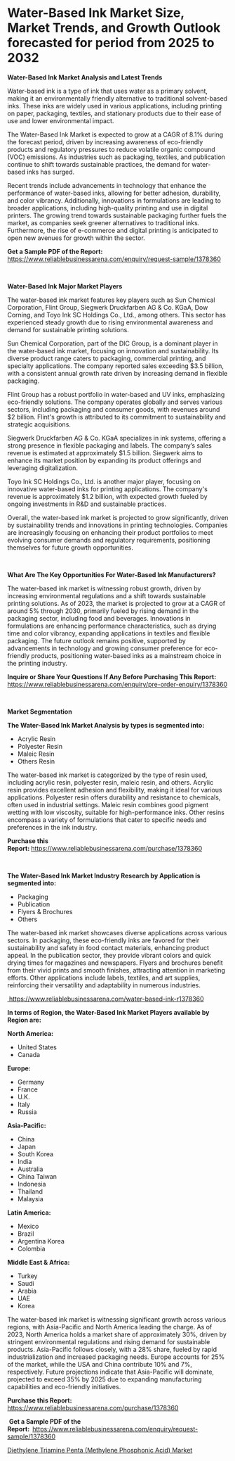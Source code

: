 <p><h1>Water-Based Ink Market Size, Market Trends, and Growth Outlook forecasted for period from 2025 to 2032</h1></p><p><strong>Water-Based Ink Market Analysis and Latest Trends</strong></p>
<p><p>Water-based ink is a type of ink that uses water as a primary solvent, making it an environmentally friendly alternative to traditional solvent-based inks. These inks are widely used in various applications, including printing on paper, packaging, textiles, and stationary products due to their ease of use and lower environmental impact. </p><p>The Water-Based Ink Market is expected to grow at a CAGR of 8.1% during the forecast period, driven by increasing awareness of eco-friendly products and regulatory pressures to reduce volatile organic compound (VOC) emissions. As industries such as packaging, textiles, and publication continue to shift towards sustainable practices, the demand for water-based inks has surged. </p><p>Recent trends include advancements in technology that enhance the performance of water-based inks, allowing for better adhesion, durability, and color vibrancy. Additionally, innovations in formulations are leading to broader applications, including high-quality printing and use in digital printers. The growing trend towards sustainable packaging further fuels the market, as companies seek greener alternatives to traditional inks. Furthermore, the rise of e-commerce and digital printing is anticipated to open new avenues for growth within the sector.</p></p>
<p><strong>Get a Sample PDF of the Report:&nbsp;</strong> <a href="https://www.reliablebusinessarena.com/enquiry/request-sample/1378360?utm_campaign=2984&utm_medium=2&utm_source=Github&utm_content=ia&utm_term=02042025&utm_id=water-based-ink">https://www.reliablebusinessarena.com/enquiry/request-sample/1378360</a></p>
<p>&nbsp;</p>
<p><strong>Water-Based Ink Major Market Players</strong></p>
<p><p>The water-based ink market features key players such as Sun Chemical Corporation, Flint Group, Siegwerk Druckfarben AG & Co. KGaA, Dow Corning, and Toyo Ink SC Holdings Co., Ltd., among others. This sector has experienced steady growth due to rising environmental awareness and demand for sustainable printing solutions.</p><p>Sun Chemical Corporation, part of the DIC Group, is a dominant player in the water-based ink market, focusing on innovation and sustainability. Its diverse product range caters to packaging, commercial printing, and specialty applications. The company reported sales exceeding $3.5 billion, with a consistent annual growth rate driven by increasing demand in flexible packaging.</p><p>Flint Group has a robust portfolio in water-based and UV inks, emphasizing eco-friendly solutions. The company operates globally and serves various sectors, including packaging and consumer goods, with revenues around $2 billion. Flint's growth is attributed to its commitment to sustainability and strategic acquisitions.</p><p>Siegwerk Druckfarben AG & Co. KGaA specializes in ink systems, offering a strong presence in flexible packaging and labels. The company’s sales revenue is estimated at approximately $1.5 billion. Siegwerk aims to enhance its market position by expanding its product offerings and leveraging digitalization.</p><p>Toyo Ink SC Holdings Co., Ltd. is another major player, focusing on innovative water-based inks for printing applications. The company's revenue is approximately $1.2 billion, with expected growth fueled by ongoing investments in R&D and sustainable practices.</p><p>Overall, the water-based ink market is projected to grow significantly, driven by sustainability trends and innovations in printing technologies. Companies are increasingly focusing on enhancing their product portfolios to meet evolving consumer demands and regulatory requirements, positioning themselves for future growth opportunities.</p></p>
<p>&nbsp;</p>
<p><strong>What Are The Key Opportunities For Water-Based Ink Manufacturers?</strong></p>
<p><p>The water-based ink market is witnessing robust growth, driven by increasing environmental regulations and a shift towards sustainable printing solutions. As of 2023, the market is projected to grow at a CAGR of around 5% through 2030, primarily fueled by rising demand in the packaging sector, including food and beverages. Innovations in formulations are enhancing performance characteristics, such as drying time and color vibrancy, expanding applications in textiles and flexible packaging. The future outlook remains positive, supported by advancements in technology and growing consumer preference for eco-friendly products, positioning water-based inks as a mainstream choice in the printing industry.</p></p>
<p><strong>Inquire or Share Your Questions If Any Before Purchasing This Report:</strong> <a href="https://www.reliablebusinessarena.com/enquiry/pre-order-enquiry/1378360?utm_campaign=2984&utm_medium=2&utm_source=Github&utm_content=ia&utm_term=02042025&utm_id=water-based-ink">https://www.reliablebusinessarena.com/enquiry/pre-order-enquiry/1378360</a></p>
<p>&nbsp;</p>
<p><strong>Market Segmentation</strong></p>
<p><strong>The Water-Based Ink Market Analysis by types is segmented into:</strong></p>
<p><ul><li>Acrylic Resin</li><li>Polyester Resin</li><li>Maleic Resin</li><li>Others Resin</li></ul></p>
<p><p>The water-based ink market is categorized by the type of resin used, including acrylic resin, polyester resin, maleic resin, and others. Acrylic resin provides excellent adhesion and flexibility, making it ideal for various applications. Polyester resin offers durability and resistance to chemicals, often used in industrial settings. Maleic resin combines good pigment wetting with low viscosity, suitable for high-performance inks. Other resins encompass a variety of formulations that cater to specific needs and preferences in the ink industry.</p></p>
<p><strong>Purchase this Report:&nbsp;</strong><a href="https://www.reliablebusinessarena.com/purchase/1378360?utm_campaign=2984&utm_medium=2&utm_source=Github&utm_content=ia&utm_term=02042025&utm_id=water-based-ink">https://www.reliablebusinessarena.com/purchase/1378360</a></p>
<p>&nbsp;</p>
<p><strong>The Water-Based Ink Market Industry Research by Application is segmented into:</strong></p>
<p><ul><li>Packaging</li><li>Publication</li><li>Flyers & Brochures</li><li>Others</li></ul></p>
<p><p>The water-based ink market showcases diverse applications across various sectors. In packaging, these eco-friendly inks are favored for their sustainability and safety in food contact materials, enhancing product appeal. In the publication sector, they provide vibrant colors and quick drying times for magazines and newspapers. Flyers and brochures benefit from their vivid prints and smooth finishes, attracting attention in marketing efforts. Other applications include labels, textiles, and art supplies, reinforcing their versatility and adaptability in numerous industries.</p></p>
<p><a href="https://www.reliablebusinessarena.com/water-based-ink-r1378360?utm_campaign=2984&utm_medium=2&utm_source=Github&utm_content=ia&utm_term=02042025&utm_id=water-based-ink">&nbsp;https://www.reliablebusinessarena.com/water-based-ink-r1378360</a></p>
<p><strong>In terms of Region, the Water-Based Ink Market Players available by Region are:</strong></p>
<p>
    <p> <strong> North America: </strong>
        <ul>
            <li>United States</li>
            <li>Canada</li>
        </ul>
        </p> 
    <p> <strong> Europe: </strong>
        <ul>
            <li>Germany</li>
            <li>France</li>
            <li>U.K.</li>
            <li>Italy</li>
            <li>Russia</li>
        </ul>
        </p> 
    <p> <strong> Asia-Pacific: </strong>
        <ul>
            <li>China</li>
            <li>Japan</li>
            <li>South Korea</li>
            <li>India</li>
            <li>Australia</li>
            <li>China Taiwan</li>
            <li>Indonesia</li>
            <li>Thailand</li>
            <li>Malaysia</li>
        </ul>
        </p> 
    <p> <strong> Latin America: </strong>
        <ul>
            <li>Mexico</li>
            <li>Brazil</li>
            <li>Argentina Korea</li>
            <li>Colombia</li>
        </ul>
        </p> 
    <p> <strong> Middle East & Africa: </strong>
        <ul>
            <li>Turkey</li>
            <li>Saudi</li>
            <li>Arabia</li>
            <li>UAE</li>
            <li>Korea</li>
        </ul>
    </p>
    </p>
<p><p>The water-based ink market is witnessing significant growth across various regions, with Asia-Pacific and North America leading the charge. As of 2023, North America holds a market share of approximately 30%, driven by stringent environmental regulations and rising demand for sustainable products. Asia-Pacific follows closely, with a 28% share, fueled by rapid industrialization and increased packaging needs. Europe accounts for 25% of the market, while the USA and China contribute 10% and 7%, respectively. Future projections indicate that Asia-Pacific will dominate, projected to exceed 35% by 2025 due to expanding manufacturing capabilities and eco-friendly initiatives.</p></p>
<p><strong>Purchase this Report: </strong><a href="https://www.reliablebusinessarena.com/purchase/1378360?utm_campaign=2984&utm_medium=2&utm_source=Github&utm_content=ia&utm_term=02042025&utm_id=water-based-ink">https://www.reliablebusinessarena.com/purchase/1378360</a></p>
<p>&nbsp;<strong>Get a Sample PDF of the Report:&nbsp;&nbsp;</strong><a href="https://www.reliablebusinessarena.com/enquiry/request-sample/1378360?utm_campaign=2984&utm_medium=2&utm_source=Github&utm_content=ia&utm_term=02042025&utm_id=water-based-ink">https://www.reliablebusinessarena.com/enquiry/request-sample/1378360</a></p>
<p><strong></strong></p>
<p><p><a href="https://github.com/salodipura00/Market-Research-Report-List-1/blob/main/diethylene-triamine-penta-methylene-phosphonic-acid-market.md?utm_campaign=2984&utm_medium=2&utm_source=Github&utm_content=ia&utm_term=02042025&utm_id=water-based-ink">Diethylene Triamine Penta (Methylene Phosphonic Acid) Market</a></p></p>